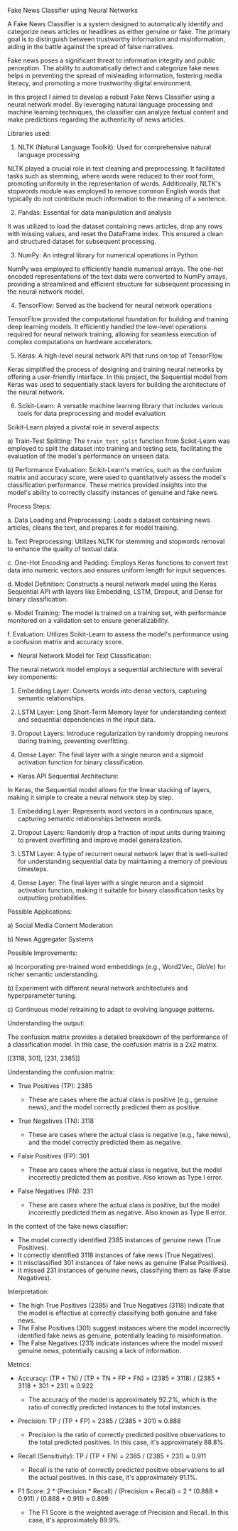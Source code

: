 Fake News Classifier using Neural Networks

A Fake News Classifier is a system designed to automatically identify and categorize news articles or headlines as either genuine or fake. The primary goal is to distinguish between trustworthy information and misinformation, aiding in the battle against the spread of false narratives.

Fake news poses a significant threat to information integrity and public perception. The ability to automatically detect and categorize fake news helps in preventing the spread of misleading information, fostering media literacy, and promoting a more trustworthy digital environment.

In this project I aimed to develop a robust Fake News Classifier using a neural network model. By leveraging natural language processing and machine learning techniques, the classifier can analyze textual content and make predictions regarding the authenticity of news articles.

Libraries used:

1) NLTK (Natural Language Toolkit): Used for comprehensive natural language processing 

NLTK played a crucial role in text cleaning and preprocessing. It facilitated tasks such as stemming, where words were reduced to their root form, promoting uniformity in the representation of words. Additionally, NLTK's stopwords module was employed to remove common English words that typically do not contribute much information to the meaning of a sentence.


2) Pandas: Essential for data manipulation and analysis

It was utilized to load the dataset containing news articles, drop any rows with missing values, and reset the DataFrame index. This ensured a clean and structured dataset for subsequent processing.


3) NumPy: An integral library for numerical operations in Python

NumPy was employed to efficiently handle numerical arrays. The one-hot encoded representations of the text data were converted to NumPy arrays, providing a streamlined and efficient structure for subsequent processing in the neural network model.

4) TensorFlow: Served as the backend for neural network operations

TensorFlow provided the computational foundation for building and training deep learning models. It efficiently handled the low-level operations required for neural network training, allowing for seamless execution of complex computations on hardware accelerators.

5) Keras: A high-level neural network API that runs on top of TensorFlow

Keras simplified the process of designing and training neural networks by offering a user-friendly interface. In this project, the Sequential model from Keras was used to sequentially stack layers for building the architecture of the neural network. 

6) Scikit-Learn: A versatile machine learning library that includes various tools for data preprocessing and model evaluation. 

Scikit-Learn played a pivotal role in several aspects:

a) Train-Test Splitting: The `train_test_split` function from Scikit-Learn was employed to split the dataset into training and testing sets, facilitating the evaluation of the model's performance on unseen data.

b) Performance Evaluation: Scikit-Learn's metrics, such as the confusion matrix and accuracy score, were used to quantitatively assess the model's classification performance. These metrics provided insights into the model's ability to correctly classify instances of genuine and fake news.

Process Steps:

   a. Data Loading and Preprocessing: Loads a dataset containing news articles, cleans the text, and prepares it for model training.
   
   b. Text Preprocessing: Utilizes NLTK for stemming and stopwords removal to enhance the quality of textual data.
   
   c. One-Hot Encoding and Padding: Employs Keras functions to convert text data into numeric vectors and ensures uniform length for input sequences.
   
   d. Model Definition: Constructs a neural network model using the Keras Sequential API with layers like Embedding, LSTM, Dropout, and Dense for binary classification.
   
   e. Model Training: The model is trained on a training set, with performance monitored on a validation set to ensure generalizability.
   
   f. Evaluation: Utilizes Scikit-Learn to assess the model's performance using a confusion matrix and accuracy score.



- Neural Network Model for Text Classification:

The neural network model employs a sequential architecture with several key components:
   
1) Embedding Layer: Converts words into dense vectors, capturing semantic relationships.

2) LSTM Layer: Long Short-Term Memory layer for understanding context and sequential dependencies in the input data.

3) Dropout Layers: Introduce regularization by randomly dropping neurons during training, preventing overfitting.

4) Dense Layer: The final layer with a single neuron and a sigmoid activation function for binary classification.



- Keras API Sequential Architecture:

In Keras, the Sequential model allows for the linear stacking of layers, making it simple to create a neural network step by step.

1) Embedding Layer: Represents word vectors in a continuous space, capturing semantic relationships between words.

2) Dropout Layers: Randomly drop a fraction of input units during training to prevent overfitting and improve model generalization.

3) LSTM Layer: A type of recurrent neural network layer that is well-suited for understanding sequential data by maintaining a memory of previous timesteps.

4) Dense Layer: The final layer with a single neuron and a sigmoid activation function, making it suitable for binary classification tasks by outputting probabilities.

Possible Applications:

a) Social Media Content Moderation

b) News Aggregator Systems

Possible Improvements:

a) Incorporating pre-trained word embeddings (e.g., Word2Vec, GloVe) for richer semantic understanding.

b) Experiment with different neural network architectures and hyperparameter tuning.

c) Continuous model retraining to adapt to evolving language patterns.

Understanding the output:

The confusion matrix provides a detailed breakdown of the performance of a classification model. In this case, the confusion matrix is a 2x2 matrix.

[[3118, 301],
[231,  2385]]

Understanding the confusion matrix:

- True Positives (TP): 2385
  - These are cases where the actual class is positive (e.g., genuine news), and the model correctly predicted them as positive.

- True Negatives (TN): 3118
  - These are cases where the actual class is negative (e.g., fake news), and the model correctly predicted them as negative.

- False Positives (FP): 301
  - These are cases where the actual class is negative, but the model incorrectly predicted them as positive. Also known as Type I error.

- False Negatives (FN): 231
  - These are cases where the actual class is positive, but the model incorrectly predicted them as negative. Also known as Type II error.

In the context of the fake news classifier:

- The model correctly identified 2385 instances of genuine news (True Positives).
- It correctly identified 3118 instances of fake news (True Negatives).
- It misclassified 301 instances of fake news as genuine (False Positives).
- It missed 231 instances of genuine news, classifying them as fake (False Negatives).

Interpretation:
- The high True Positives (2385) and True Negatives (3118) indicate that the model is effective at correctly classifying both genuine and fake news.
- The False Positives (301) suggest instances where the model incorrectly identified fake news as genuine, potentially leading to misinformation.
- The False Negatives (231) indicate instances where the model missed genuine news, potentially causing a lack of information.

Metrics:
- Accuracy: (TP + TN) / (TP + TN + FP + FN) = (2385 + 3118) / (2385 + 3118 + 301 + 231) ≈ 0.922
  - The accuracy of the model is approximately 92.2%, which is the ratio of correctly predicted instances to the total instances.

- Precision: TP / (TP + FP) = 2385 / (2385 + 301) ≈ 0.888
  - Precision is the ratio of correctly predicted positive observations to the total predicted positives. In this case, it's approximately 88.8%.

- Recall (Sensitivity): TP / (TP + FN) = 2385 / (2385 + 231) ≈ 0.911
  - Recall is the ratio of correctly predicted positive observations to all the actual positives. In this case, it's approximately 91.1%.

- F1 Score: 2 * (Precision * Recall) / (Precision + Recall) = 2 * (0.888 * 0.911) / (0.888 + 0.911) ≈ 0.899
  - The F1 Score is the weighted average of Precision and Recall. In this case, it's approximately 89.9%.


